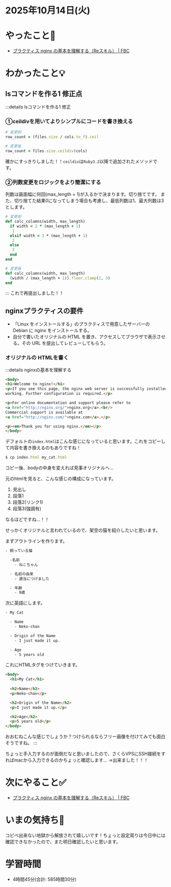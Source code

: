 # 2025年10月14日(火)

# やったこと📝

- [プラクティス nginx の基本を理解する（Reスキル） \| FBC](https://bootcamp.fjord.jp/practices/330)

# わかったこと💡
## lsコマンドを作る1 修正点

:::details lsコマンドを作る1 修正
### ①ceildivを用いてよりシンプルにコードを書き換える

```ruby
# 変更前
row_count = (files.size / cols.to_f).ceil

# 変更後
row_count = files.size.ceildiv(cols)
```
確かにすっきりしました！！`ceildiv`は`Ruby3.2`以降で追加されたメソッドです。

### ②列数変更をロジックをより簡潔にする

列数は画面幅に何回(max_length + 1)が入るかで決まります。切り捨てです。
また、切り捨てた結果0になってしまう場合も考慮し、最低列数は1、最大列数は3とします。

```ruby
# 変更前
def calc_columns(width, max_length)
  if width < 2 * (max_length + 1)
   1 
  elsif width < 3 * (max_length + 1)
   2 
  else
   3
  end
end

# 変更後
def calc_columns(width, max_length)
  (width / (max_length + 1)).floor.clamp(1, 3)
end
```
:::
これで再提出しました！！

## nginxプラクティスの要件
- 「Linux をインストールする」のプラクティスで用意したサーバーの Debian に nginx をインストールする。
- 自分で書いたオリジナルの HTML を置き、アクセスしてブラウザで表示させる。その URL を提出してレビューしてもらう。

### オリジナルの HTMLを書く

:::details nginxの基本を理解する

```html
<body>
<h1>Welcome to nginx!</h1>
<p>If you see this page, the nginx web server is successfully installed and
working. Further configuration is required.</p>

<p>For online documentation and support please refer to
<a href="http://nginx.org/">nginx.org</a>.<br/>
Commercial support is available at
<a href="http://nginx.com/">nginx.com</a>.</p>

<p><em>Thank you for using nginx.</em></p>
</body>
```

デフォルトの`index.html`はこんな感じになっていると思います。これをコピーして内容を書き換えるのもありですね！

```ruby
$ cp index.html my_cat.html
```
コピー後、bodyの中身を変えれば見事オリジナルへ…

元のhtmlを見ると、こんな感じの構成になっています。

1. 見出し
1. 段落1
1. 段落2(リンク1)
1. 段落3(強調有)

なるほどですね…！！

せっかくオリジナルと言われているので、架空の猫を紹介したいと思います。

まずアウトラインを作ります。

```html
- 飼っている猫

  -名前
    - ねこちゃん

  - 名前の由来
    - 適当につけました

  - 年齢
    - 9歳
```

次に英語にします。

```html
- My Cat

  - Name
    - Neko-chan

  - Origin of the Name
    - I just made it up.

  - Age
    - 5 years old
```
これにHTMLタグをつけていきます。

```html
<body>
  <h1>My Cat</h1>
  
  <h2>Name</h2>
  <p>Neko-chan</p>

  <h2>Origin of the Name</h2>
  <p>I just made it up.</p>

  <h2>Age</h2>
  <p>5 years old</p>
</body>
```

おおむねこんな感じでしょうか？つけられるならフリー画像を付けてみても面白そうですね。
:::

ちょっと手入力するのが面倒だなと思いましたので、さくらVPSにSSH接続をすればmacから入力できるのかちょっと確認します…
→出来ました！！！


# 次にやること✅

- [プラクティス nginx の基本を理解する（Reスキル） \| FBC](https://bootcamp.fjord.jp/practices/330)

# いまの気持ち🫶

コピペ出来ない地獄から解放されて嬉しいです！ちょっと設定周りは今日中には確認できなかったので、また明日確認したいと思います。

# 学習時間

- 4時間45分(合計: 585時間30分)
